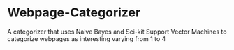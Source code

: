 # Webpage-Categorizer
A categorizer that uses Naive Bayes and Sci-kit Support Vector Machines to categorize webpages as interesting varying from 1 to 4
